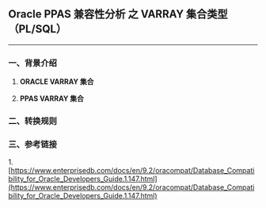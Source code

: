 ## Oracle PPAS 兼容性分析 之 VARRAY 集合类型（PL/SQL）
---

### 一、背景介绍
1. **ORACLE VARRAY 集合**

2. **PPAS VARRAY 集合**



### 二、转换规则

### 三、参考链接
1.[https://www.enterprisedb.com/docs/en/9.2/oracompat/Database_Compatibility_for_Oracle_Developers_Guide.1.147.html](https://www.enterprisedb.com/docs/en/9.2/oracompat/Database_Compatibility_for_Oracle_Developers_Guide.1.147.html)
